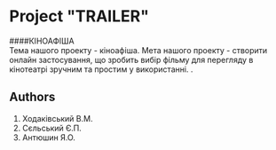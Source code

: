 Project "TRAILER"
=====================
####КІНОАФІША     
Тема нашого проекту - кіноафіша. Мета нашого проекту - створити онлайн застосування, що зробить вибір фільму для 
перегляду в кінотеатрі зручним та простим у використанні. . 


Authors
---------------------
1. Ходаківський В.М.
2. Сєльський Є.П.
3. Антюшин Я.О.
